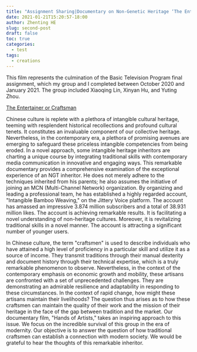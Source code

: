 ```yaml
---
title: "Assignment Sharing|Documentary on Non-Genetic Heritage ‘The Entertainer or Craftsman’"
date: 2021-01-21T15:20:57-18:00
author: Zhenting HE
slug: second-post
draft: false
toc: true
categories:
  - test
tags:
  - creations
---
```


This film represents the culmination of the Basic Television Program final assignment, which my group and I completed between October 2020 and January 2021. The group included Xiaoqing Lin, Xinyan Hu, and Yuting Zhou.

<a href='https://www.youtube.com/embed/mXsrzq0FnhA?si=GMu_EhblVJ7GlBLt' target="_blank">The Entertainer or Craftsman</a >

Chinese culture is replete with a plethora of intangible cultural heritage, teeming with resplendent historical recollections and profound cultural tenets. It constitutes an invaluable component of our collective heritage. Nevertheless, in the contemporary era, a plethora of promising avenues are emerging to safeguard these priceless intangible competencies from being eroded. In a novel approach, some intangible heritage inheritors are charting a unique course by integrating traditional skills with contemporary media communication in innovative and engaging ways. This remarkable documentary provides a comprehensive examination of the exceptional experience of an NGT inheritor. He does not merely adhere to the techniques inherited from his parents; he also assumes the initiative of joining an MCN (Multi-Channel Network) organization. By organizing and leading a professional team, he has established a highly regarded account, "Intangible Bamboo Weaving," on the Jittery Voice platform. The account has amassed an impressive 3.874 million subscribers and a total of 38.931 million likes. The account is achieving remarkable results. It is facilitating a novel understanding of non-heritage cultures. Moreover, it is revitalizing traditional skills in a novel manner. The account is attracting a significant number of younger users.

In Chinese culture, the term "craftsmen" is used to describe individuals who have attained a high level of proficiency in a particular skill and utilize it as a source of income. They transmit traditions through their manual dexterity and document history through their technical expertise, which is a truly remarkable phenomenon to observe. Nevertheless, in the context of the contemporary emphasis on economic growth and mobility, these artisans are confronted with a set of unprecedented challenges. They are demonstrating an admirable resilience and adaptability in responding to these circumstances. In the context of rapid change, how might these artisans maintain their livelihoods? The question thus arises as to how these craftsmen can maintain the quality of their work and the mission of their heritage in the face of the gap between tradition and the market. Our documentary film, "Hands of Artists," takes an inspiring approach to this issue. We focus on the incredible survival of this group in the era of modernity. Our objective is to answer the question of how traditional craftsmen can establish a connection with modern society. We would be grateful to hear the thoughts of this remarkable inheritor.

